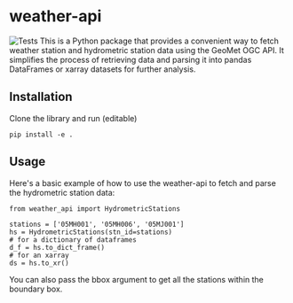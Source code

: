 # weather-api
![Tests](https://github.com/dhah229/weather-api/actions/workflows/tests.yml/badge.svg)
This is a Python package that provides a convenient way to fetch weather station and hydrometric station data using the GeoMet OGC API. It simplifies the process of retrieving data and parsing it into pandas DataFrames or xarray datasets for further analysis.

## Installation
Clone the library and run (editable)
```
pip install -e .
```

## Usage
Here's a basic example of how to use the weather-api to fetch and parse the hydrometric station data:
```
from weather_api import HydrometricStations

stations = ['05MH001', '05MH006', '05MJ001']
hs = HydrometricStations(stn_id=stations)
# for a dictionary of dataframes
d_f = hs.to_dict_frame()
# for an xarray
ds = hs.to_xr()
```
You can also pass the bbox argument to get all the stations within the boundary box.



